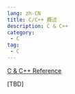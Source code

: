 ```yaml
---
lang: zh-CN
title: C/C++ 概述
description: C & C++
category: 
 - C
tag:
 - C
---
```


[C & C++ Reference](https://en.cppreference.com/w/)

[TBD]
